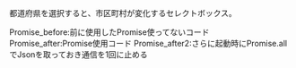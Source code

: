 都道府県を選択すると、市区町村が変化するセレクトボックス。

Promise_before:前に使用したPromise使ってないコード
Promise_after:Promise使用コード
Promise_after2:さらに起動時にPromise.allでJsonを取っておき通信を1回に止める